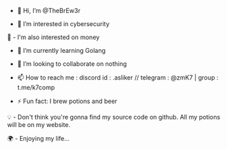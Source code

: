 - 👋 Hi, I’m @TheBrEw3r
 
- 👀 I’m interested in cybersecurity
  
💸 - I'm also interested on money

- 🌱 I’m currently learning Golang 

- 💞️ I’m looking to collaborate on nothing

- 📫 How to reach me : discord id : .asliker  //  telegram : @zmK7 | group : t.me/k7comp

- ⚡ Fun fact: I brew potions and beer

💡 - Don't think you're gonna find my source code on github. All my potions will be on my website. 

🌍 - Enjoying my life... 



<!---
TheBrEw3r/TheBrEw3r is a ✨ special ✨ repository because its `README.md` (this file) appears on your GitHub profile.
You can click the Preview link to take a look at your changes.
--->
